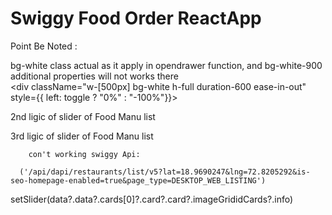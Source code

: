 # Swiggy Food Order ReactApp


Point Be Noted :


bg-white class actual as it apply in opendrawer function, 
and bg-white-900 additional properties will not works there    
     <div
          className="w-[500px] bg-white h-full  duration-600 ease-in-out"
         style={{ left: toggle ? "0%" : "-100%"}}>
      </div>



2nd ligic of slider of Food Manu list

 <!-- const itemsToShow = 3; // Number of items you want to display at once

    const nextClick = () => {
        // Ensure we don't go out of bounds
        if (sliding + itemsToShow >= slider.length) return;
        setSliding(sliding - itemsToShow);
    };

    const prevClick = () => {
        // Ensure we don't go below 0
        if (sliding === 0) return;
        setSliding(sliding + itemsToShow);
    }; -->





3rd ligic of slider of Food Manu list 

<!-- const nextClick = () => {
  // Calculate the furthest allowed sliding position (to leave 8 items)
  const maxSliding = Math.min(-(slider.length - 8), 0); // Never exceed 0
  const newSliding = Math.max(sliding - 3, maxSliding);
  setSliding(newSliding);
};

const prevClick = () => {
  // Never go above 0 (initial position)
  const newSliding = Math.min(sliding + 3, 0);
  setSliding(newSliding);
}; -->





















        con't working swiggy Api:

      ('/api/dapi/restaurants/list/v5?lat=18.9690247&lng=72.8205292&is-seo-homepage-enabled=true&page_type=DESKTOP_WEB_LISTING')
      
 setSlider(data?.data?.cards[0]?.card?.card?.imageGrididCards?.info)










